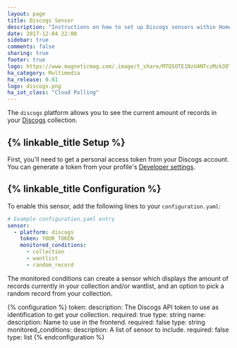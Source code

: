 ```yaml
---
layout: page
title: Discogs Sensor
description: "Instructions on how to set up Discogs sensors within Home Assistant."
date: 2017-12-04 22:00
sidebar: true
comments: false
sharing: true
footer: true
logo: https://www.magneticmag.com/.image/t_share/MTQ5OTE1NzU4NTczMzk3OTYw/discogs-vinyl-record-mark.png
ha_category: Multimedia
ha_release: 0.61
logo: discogs.png
ha_iot_class: "Cloud Polling"
---
```


The `discogs` platform allows you to see the current amount of records in your [Discogs](https://discogs.com) collection.

## {% linkable_title Setup %}

First, you'll need to get a personal access token from your Discogs account.
You can generate a token from your profile's [Developer settings](https://www.discogs.com/settings/developers).

## {% linkable_title Configuration %}

To enable this sensor, add the following lines to your `configuration.yaml`:

```yaml
# Example configuration.yaml entry
sensor:
  - platform: discogs
    token: YOUR_TOKEN
    monitored_conditions:
      - collection
      - wantlist
      - random_record
```

The monitored conditions can create a sensor which displays the amount of records currently in your collection and/or wantlist, and an option to pick a random record from your collection.

{% configuration %}
token:
  description: The Discogs API token to use as identification to get your collection.
  required: true
  type: string
name:
  description: Name to use in the frontend.
  required: false
  type: string
monitored_conditions:
  description: A list of sensor to include.
  required: false
  type: list
{% endconfiguration %}
